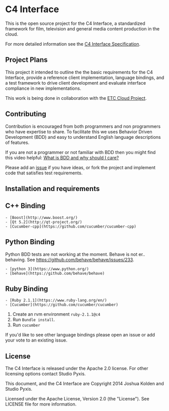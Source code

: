 # C4 Interface

This is the open source project for the C4 Interface, a standardized framework for film, television and general media content production in the cloud.

For more detailed information see the [C4 Interface Specification](https://github.com/JoshuaKolden/C4/blob/master/docs/spec.md).

## Project Plans

This project it intended to outline the the basic requirements for the C4 Interface, provide a reference client implementation, language bindings, and a test framework to drive client development and evaluate interface compliance in new implementations.

This work is being done in collaboration with the [ETC Cloud Project](https://wiki.openstack.org/wiki/Milk).

## Contributing

Contribution is encouraged from both programmers and non programmers who have expertise to share.  To facilitate this we uses Behavior Driven Development (BDD) and easy to understand English language descriptions of features.

If you are not a programmer or not familiar with BDD then you might find this video helpful: [What is BDD and why should I care?](http://vimeo.com/72673788)

Please add an [issue](https://github.com/JoshuaKolden/C4Interface/issues) if you have ideas, or fork the project and implement code that satisfies test requirements.

## Installation and requirements

## C++ Binding
    
    - [Boost](http://www.boost.org/)
    - [Qt 5.2](http://qt-project.org/)
    - [Cucumber-cpp](https://github.com/cucumber/cucumber-cpp)
    
## Python Binding
Python BDD tests are not working at the moment. Behave is not er.. behaving. See https://github.com/behave/behave/issues/233.

    - [python 3](https://www.python.org/)
    - [behave](https://github.com/behave/behave)

## Ruby Binding

    - [Ruby 2.1.1](https://www.ruby-lang.org/en/)
    - [Cucumber](https://github.com/cucumber/cucumber)

1. Create an rvm environment `ruby-2.1.1@c4`
2. Run `Bundle install`.
3. Run `cucumber`

If you'd like to see other language bindings please open an issue or add your vote to an existing issue.

## License

The C4 Interface is released under the Apache 2.0 license.  For other licensing options contact Studio Pyxis.

This document, and the C4 Interface are Copyright 2014 Joshua Kolden and Studio Pyxis.

Licensed under the Apache License, Version 2.0 (the "License").  See LICENSE file for more information.

